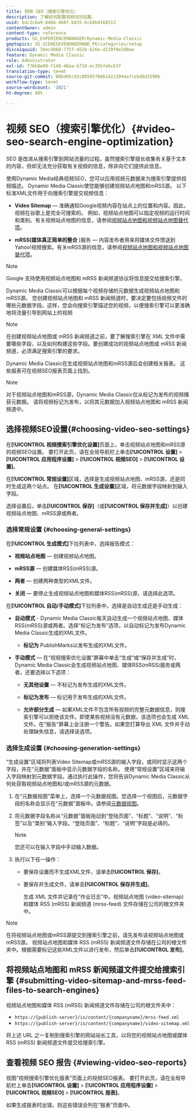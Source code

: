 ```yaml
---
title: 视频 SEO（搜索引擎优化）
description: 了解如何配置视频SEO设置。
uuid: bac2c6a9-8466-4b8f-b835-6cb0b4168513
contentOwner: admin
content-type: reference
products: SG_EXPERIENCEMANAGER/Dynamic-Media-Classic
geptopics: SG_SCENESEVENONDEMAND_PK/categories/setup
discoiquuid: 34ecd868-775f-452b-b26e-d139f0e280ae
feature: Dynamic Media Classic
role: Administrator
exl-id: f76b0e09-f148-46aa-b710-ec35bfebcb37
translation-type: tm+mt
source-git-commit: 06bd65c92c88595786b14213944a7cebd0d2590b
workflow-type: tm+mt
source-wordcount: '1021'
ht-degree: 40%

---
```


# 视频 SEO（搜索引擎优化）{#video-seo-search-engine-optimization}

SEO 是改进从搜索引擎到网站流量的过程。虽然搜索引擎擅长收集有关基于文本的内容，但却无法充分获取有关视频的信息，除非向它们提供此信息。

使用Dynamic Media经典视频SEO，您可以应用视频元数据来为搜索引擎提供视频描述。 Dynamic Media Classic使您能够创建视频站点地图和mRSS源。 以下标准XML文件用于向搜索引擎提交视频信息：

* **Video Sitemap**  — 准确通知Google视频内容在站点上的位置和内容。因此，视频在谷歌上是完全可搜索的。 例如，视频站点地图可以指定视频的运行时间和类别。有关视频站点地图的信息，请参阅[视频站点地图和视频站点地图替代项](https://developers.google.com/search/docs/advanced/sitemaps/video-sitemaps?visit_id=637558394348624754-567115452&amp;rd=1)。

* **mRSS(媒体真正简单的整合** )服务 — 内容发布者用来将媒体文件馈送到Yahoo!视频搜索。有关mRSS源的信息，请参阅[视频站点地图和视频站点地图替代项](https://developers.google.com/search/docs/advanced/sitemaps/video-sitemaps?visit_id=637558394348624754-567115452&amp;rd=1)。

>[!NOTE]
>
>Google 支持使用视频站点地图和 mRSS 新闻频道协议将信息提交给搜索引擎。

Dynamic Media Classic可以根据每个视频存储的元数据生成视频站点地图和mRSS源。 您创建视频站点地图和 mRSS 新闻频道时，要决定要包括视频文件的哪些元数据字段。这样，您会向搜索引擎描述您的视频，以便搜索引擎可以更准确地将流量引导到网站上的视频

>[!NOTE]
>
>在创建视频站点地图或 mRSS 新闻频道之前，要了解搜索引擎在 XML 文件中需要哪些字段，以及如何构建这些字段。要创建成功的视频站点地图或 mRSS 新闻频道，必须满足搜索引擎的要求。

Dynamic Media Classic在生成视频站点地图和mRSS源后会创建相关报表。 这些报表可在视频SEO报表页面上找到。

>[!NOTE]
>
>对于视频站点地图和mRSS源，Dynamic Media Classic仅从标记为发布的视频捕获元数据。 请将视频标记为发布，以将其元数据加入视频站点地图和 mRSS 新闻频道中。

## 选择视频SEO设置{#choosing-video-seo-settings}

在&#x200B;**[!UICONTROL 视频搜索引擎优化设置]**&#x200B;页面上，单击视频站点地图和mRSS源的视频SEO设置。 要打开此页，请在全局导航栏上单击&#x200B;**[!UICONTROL 设置]** > **[!UICONTROL 应用程序设置]** > **[!UICONTROL 视频SEO]** > **[!UICONTROL 设置]**。

在&#x200B;**[!UICONTROL 常规设置]**&#x200B;区域，选择是生成视频站点地图、mRSS源，还是同时生成这两个站点。 在&#x200B;**[!UICONTROL 生成设置]**&#x200B;区域，将元数据字段映射到输入字段。

选择设置后，单击&#x200B;**[!UICONTROL 保存]**（或&#x200B;**[!UICONTROL 保存并生成]**）以创建视频站点地图、mRSS源或两者。

### 选择常规设置 {#choosing-general-settings}

在&#x200B;**[!UICONTROL 生成模式]**&#x200B;下拉列表中，选择报告模式：

* **视频站点地图**  — 创建视频站点地图。

* **mRSS源**  — 创建媒体RSS(mRSS)源。

* **两者**  — 创建两种类型的XML文件。

* **关闭**  — 要停止生成视频站点地图和媒体RSS(mRSS)源，请选择此选项。

在&#x200B;**[!UICONTROL 自动/手动模式]**&#x200B;下拉列表中，选择是自动生成还是手动生成：

* **自动模式** - Dynamic Media Classic每天自动生成一个视频站点地图、媒体RSS(mRSS)源或两者。选择“标记为发布”选项，以自动标记为发布Dynamic Media Classic生成的XML文件。

   * **标记为** PublishMarks以发布生成的XML文件。

* **手动模式**  — 在“视频搜索优化设置”屏幕中单击“生成”或“保存并生成”时，Dynamic Media Classic会生成视频站点地图、媒体RSS(mRSS)服务或两者。还要选择以下选项：

   * **无其他设置**  — 不标记为发布生成的XML文件。

   * **标记为发布**  — 标记用于发布生成的XML文件。

   * **允许部分生成**  — 如果XML文件不包含所有视频的完整元数据信息，则搜索引擎可以拒绝该文件。即使某些视频没有元数据，该选项也会生成 XML 文件。在“报告”屏幕上会注册一个警告。如果您打算导出 XML 文件并手动处理缺失信息，请选择该选项。

### 选择生成设置 {#choosing-generation-settings}

“生成设置”区域将列表Video Sitemap或mRSS源的输入字段，或同时显示这两个字段，并在“元数据”面板中显示元数据字段的名称。 使用“常规设置”区域来将输入字段映射到元数据字段。通过执行此操作，您将告诉Dynamic Media Classic从何处获取视频站点地图和/或mRSS源的元数据。

1. 在“元数据视图”菜单上，选择一个元数据视图。您选择一个视图后，元数据字段的名称会显示在“元数据”面板中。请参阅[元数据视图](application-setup.md#metadata_views)。
1. 将元数据字段名称从“元数据”面板拖动到“登陆页面”、“标题”、“说明”、“标签”以及“类别”输入字段。“登陆页面”、“标题”、“说明”字段是必填的。

   >[!NOTE]
   >
   >您还可以在输入字段中手动输入数据。

1. 执行以下任一操作：

   * 要保存设置而不生成XML文件，请单击&#x200B;**[!UICONTROL 保存]**。
   * 要保存并生成文件，请单击&#x200B;**[!UICONTROL 保存并生成]**。

      生成 XML 文件并记录在“作业日志”中。视频站点地图 (video-sitemap) 和媒体 RSS (mRSS) 新闻频道 (mrss-feed) 文件存储在公司的根文件夹中。

>[!NOTE]
>
>在将视频站点地图或mRSS源提交到搜索引擎之前，请先发布该视频站点地图或mRSS源。 视频站点地图和媒体 RSS (mRSS) 新闻频道文件存储在公司的根文件夹中。根据需要标记这些XML文件以进行发布，然后单击&#x200B;**[!UICONTROL 发布]**。

## 将视频站点地图和 mRSS 新闻频道文件提交给搜索引擎 {#submitting-video-sitemap-and-mrss-feed-files-to-search-engines}

视频站点地图和媒体 RSS (mRSS) 新闻频道文件存储在公司的根文件夹中：

* `https://{publish-server}/is/content/{companyname}/mrss-feed.xml`
* `https://{publish-server}/is/content/{companyname}/video-sitemap.xml`

将上述 URL 之一复制到搜索引擎的网站站长工具，以将您的视频站点地图或媒体 RSS (mRSS) 新闻频道文件提交给搜索引擎。

## 查看视频 SEO 报告  {#viewing-video-seo-reports}

视图“视频搜索引擎优化报表”页面上的视频SEO报表。 要打开此页，请在全局导航栏上单击&#x200B;**[!UICONTROL 设置]** > **[!UICONTROL 应用程序设置]** > **[!UICONTROL 视频SEO]** > **[!UICONTROL 报表]**。

如果生成报表时出错，则这些错误会列在“报表”页面中。

